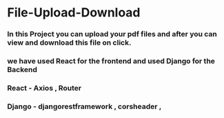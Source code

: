 # File-Upload-Download
###  In this Project you can upload your pdf files and after you can view and download this file on click.
###  we have used React for the frontend and used Django for the Backend
### React - Axios , Router
### Django - djangorestframework , corsheader , 
